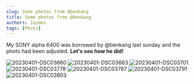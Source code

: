 ```yaml
---
slug: Some photos from @benkang
title: Some photos from @benkang
authors: Jayden
tags: [Photo]
---
```


My SONY alpha 6400 was borrowed by @benkang last sunday and the photo had been adjusted.
**Let's see how he did!**

<!--truncate-->

![20230401-DSC03660](https://upic-1309244174.cos.ap-shanghai.myqcloud.com/uPic/20230401-DSC03660.jpg)
![20230401-DSC03663](https://upic-1309244174.cos.ap-shanghai.myqcloud.com/uPic/20230401-DSC03663.jpg)
![20230401-DSC03701](https://upic-1309244174.cos.ap-shanghai.myqcloud.com/uPic/20230401-DSC03701.jpg)
![20230401-DSC03778](https://upic-1309244174.cos.ap-shanghai.myqcloud.com/uPic/20230401-DSC03778.jpg)
![20230401-DSC03787](https://upic-1309244174.cos.ap-shanghai.myqcloud.com/uPic/20230401-DSC03787.jpg)
![20230401-DSC03791](https://upic-1309244174.cos.ap-shanghai.myqcloud.com/uPic/20230401-DSC03791.jpg)
![20230401-DSC03803](https://upic-1309244174.cos.ap-shanghai.myqcloud.com/uPic/20230401-DSC03803.jpg)
